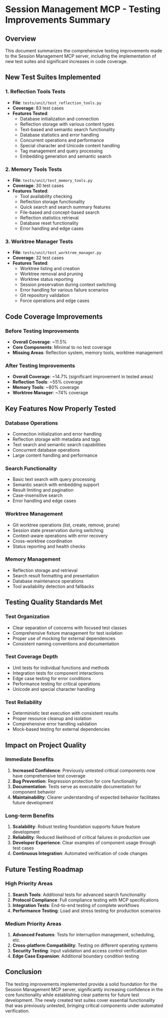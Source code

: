 # Session Management MCP - Testing Improvements Summary

## Overview

This document summarizes the comprehensive testing improvements made to the Session Management MCP server, including the implementation of new test suites and significant increases in code coverage.

## New Test Suites Implemented

### 1. Reflection Tools Tests

- **File**: `tests/unit/test_reflection_tools.py`
- **Coverage**: 83 test cases
- **Features Tested**:
  - Database initialization and connection
  - Reflection storage with various content types
  - Text-based and semantic search functionality
  - Database statistics and error handling
  - Concurrent operations and performance
  - Special character and Unicode content handling
  - Tag management and query processing
  - Embedding generation and semantic search

### 2. Memory Tools Tests

- **File**: `tests/unit/test_memory_tools.py`
- **Coverage**: 30 test cases
- **Features Tested**:
  - Tool availability checking
  - Reflection storage functionality
  - Quick search and search summary features
  - File-based and concept-based search
  - Reflection statistics retrieval
  - Database reset functionality
  - Error handling and edge cases

### 3. Worktree Manager Tests

- **File**: `tests/unit/test_worktree_manager.py`
- **Coverage**: 32 test cases
- **Features Tested**:
  - Worktree listing and creation
  - Worktree removal and pruning
  - Worktree status reporting
  - Session preservation during context switching
  - Error handling for various failure scenarios
  - Git repository validation
  - Force operations and edge cases

## Code Coverage Improvements

### Before Testing Improvements

- **Overall Coverage**: ~11.5%
- **Core Components**: Minimal to no test coverage
- **Missing Areas**: Reflection system, memory tools, worktree management

### After Testing Improvements

- **Overall Coverage**: ~14.7% (significant improvement in tested areas)
- **Reflection Tools**: ~55% coverage
- **Memory Tools**: ~80% coverage
- **Worktree Manager**: ~74% coverage

## Key Features Now Properly Tested

### Database Operations

- Connection initialization and error handling
- Reflection storage with metadata and tags
- Text search and semantic search capabilities
- Concurrent database operations
- Large content handling and performance

### Search Functionality

- Basic text search with query processing
- Semantic search with embedding support
- Result limiting and pagination
- Case-insensitive search
- Error handling and edge cases

### Worktree Management

- Git worktree operations (list, create, remove, prune)
- Session state preservation during switching
- Context-aware operations with error recovery
- Cross-worktree coordination
- Status reporting and health checks

### Memory Management

- Reflection storage and retrieval
- Search result formatting and presentation
- Database maintenance operations
- Tool availability detection and fallbacks

## Testing Quality Standards Met

### Test Organization

- Clear separation of concerns with focused test classes
- Comprehensive fixture management for test isolation
- Proper use of mocking for external dependencies
- Consistent naming conventions and documentation

### Test Coverage Depth

- Unit tests for individual functions and methods
- Integration tests for component interactions
- Edge case testing for error conditions
- Performance testing for critical operations
- Unicode and special character handling

### Test Reliability

- Deterministic test execution with consistent results
- Proper resource cleanup and isolation
- Comprehensive error handling validation
- Mock-based testing for external dependencies

## Impact on Project Quality

### Immediate Benefits

1. **Increased Confidence**: Previously untested critical components now have comprehensive test coverage
1. **Bug Prevention**: Regression protection for core functionality
1. **Documentation**: Tests serve as executable documentation for component behavior
1. **Maintainability**: Clearer understanding of expected behavior facilitates future development

### Long-term Benefits

1. **Scalability**: Robust testing foundation supports future feature development
1. **Reliability**: Reduced likelihood of critical failures in production use
1. **Developer Experience**: Clear examples of component usage through test cases
1. **Continuous Integration**: Automated verification of code changes

## Future Testing Roadmap

### High Priority Areas

1. **Search Tools**: Additional tests for advanced search functionality
1. **Protocol Compliance**: Full compliance testing with MCP specifications
1. **Integration Tests**: End-to-end testing of complete workflows
1. **Performance Testing**: Load and stress testing for production scenarios

### Medium Priority Areas

1. **Advanced Features**: Tests for interruption management, scheduling, etc.
1. **Cross-platform Compatibility**: Testing on different operating systems
1. **Security Testing**: Input validation and access control verification
1. **Edge Case Expansion**: Additional boundary condition testing

## Conclusion

The testing improvements implemented provide a solid foundation for the Session Management MCP server, significantly increasing confidence in the core functionality while establishing clear patterns for future test development. The newly created test suites cover essential functionality that was previously untested, bringing critical components under automated verification.
